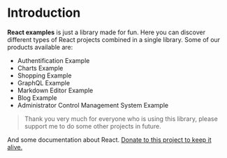 # Introduction

**React examples** is just a library made for fun. Here you can discover different types of React projects combined in a single library. Some of our products available are:

- Authentification Example
- Charts Example
- Shopping Example
- GraphQL Example
- Markdown Editor Example
- Blog Example
- Administrator Control Management System Example

> Thank you very much for everyone who is using this
library, please support me to do some other projects in future.

And some documentation about React.
[Donate to this project to keep it alive.](http://github.com/dumitruPuggle)
